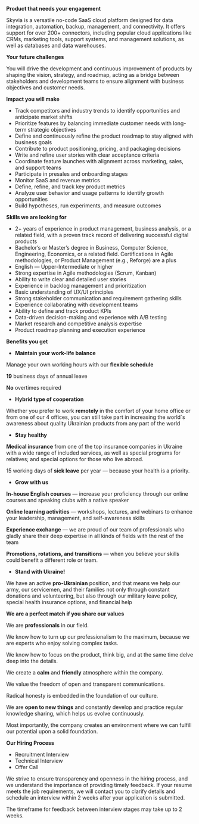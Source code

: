 **Product that needs your engagement**

Skyvia is a versatile no-code SaaS cloud platform designed for data
integration, automation, backup, management, and connectivity. It offers
support for over 200+ connectors, including popular cloud applications like
CRMs, marketing tools, support systems, and management solutions, as well as
databases and data warehouses.  

**Your future challenges**

You will drive the development and continuous improvement of products by
shaping the vision, strategy, and roadmap, acting as a bridge between
stakeholders and development teams to ensure alignment with business
objectives and customer needs.

**Impact you will make**

  * Track competitors and industry trends to identify opportunities and anticipate market shifts 
  * Prioritize features by balancing immediate customer needs with long-term strategic objectives 
  * Define and continuously refine the product roadmap to stay aligned with business goals 
  * Contribute to product positioning, pricing, and packaging decisions 
  * Write and refine user stories with clear acceptance criteria 
  * Coordinate feature launches with alignment across marketing, sales, and support teams 
  * Participate in presales and onboarding stages 
  * Monitor SaaS and revenue metrics 
  * Define, refine, and track key product metrics 
  * Analyze user behavior and usage patterns to identify growth opportunities 
  * Build hypotheses, run experiments, and measure outcomes   

**Skills we are looking for**

  * 2+ years of experience in product management, business analysis, or a related field, with a proven track record of delivering successful digital products 
  * Bachelor’s or Master’s degree in Business, Computer Science, Engineering, Economics, or a related field. Certifications in Agile methodologies, or Product Management (e.g., Reforge) are a plus 
  * English — Upper-Intermediate or higher 
  * Strong expertise in Agile methodologies (Scrum, Kanban) 
  * Ability to write clear and detailed user stories 
  * Experience in backlog management and prioritization 
  * Basic understanding of UX/UI principles 
  * Strong stakeholder communication and requirement gathering skills 
  * Experience collaborating with development teams 
  * Ability to define and track product KPIs 
  * Data-driven decision-making and experience with A/B testing 
  * Market research and competitive analysis expertise 
  * Product roadmap planning and execution experience   

**Benefits you get**

  * **Maintain your work-life balance**

Manage your own working hours with our **flexible schedule**

**19** business days of annual leave

**No** overtimes required

  * **Hybrid type of cooperation**

Whether you prefer to work **remotely** in the comfort of your home office or
from one of our 4 offices, you can still take part in increasing the world`s
awareness about quality Ukrainian products from any part of the world

  * **Stay healthy**

**Medical insurance** from one of the top insurance companies in Ukraine with
a wide range of included services, as well as special programs for relatives;
and special options for those who live abroad.

15 working days of **sick leave** per year — because your health is a
priority.

  * **Grow with us**

**In-house English courses** — increase your proficiency through our online
courses and speaking clubs with a native speaker

**Online learning activities** — workshops, lectures, and webinars to enhance
your leadership, management, and self-awareness skills

**Experience exchange** — we are proud of our team of professionals who gladly
share their deep expertise in all kinds of fields with the rest of the team

**Promotions, rotations, and transitions** — when you believe your skills
could benefit a different role or team.

  * **Stand with Ukraine!**

We have an active **pro-Ukrainian** position, and that means we help our army,
our servicemen, and their families not only through constant donations and
volunteering, but also through our military leave policy, special health
insurance options, and financial help

**We are a perfect match if you share our values**

We are **professionals** in our field.

We know how to turn up our professionalism to the maximum, because we are
experts who enjoy solving complex tasks.

We know how to focus on the product, think big, and at the same time delve
deep into the details.

We create a **calm** and **friendly** atmosphere within the company.

We value the freedom of open and transparent communications.

Radical honesty is embedded in the foundation of our culture.

We are **open to new things** and constantly develop and practice regular
knowledge sharing, which helps us evolve continuously.

Most importantly, the company creates an environment where we can fulfill our
potential upon a solid foundation.  

**Our Hiring Process**

  * Recruitment Interview 
  * Technical Interview 
  * Offer Call 

We strive to ensure transparency and openness in the hiring process, and we
understand the importance of providing timely feedback. If your resume meets
the job requirements, we will contact you to clarify details and schedule an
interview within 2 weeks after your application is submitted.

The timeframe for feedback between interview stages may take up to 2 weeks.